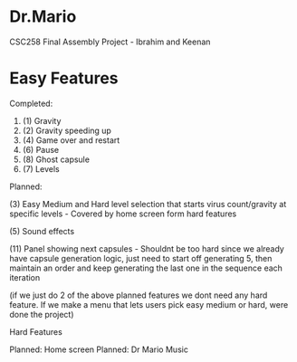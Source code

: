 # Dr.Mario
CSC258 Final Assembly Project - Ibrahim and Keenan

# Easy Features

Completed:

1. (1) Gravity
2. (2) Gravity speeding up
3. (4) Game over and restart
4. (6) Pause
5. (8) Ghost capsule
6. (7) Levels 

Planned: 

(3) Easy Medium and Hard level selection that starts virus count/gravity at specific levels
    - Covered by home screen form hard features

(5) Sound effects

(11) Panel showing next capsules
    - Shouldnt be too hard since we already have capsule generation logic, just need to start off generating 5, then maintain an order and keep generating the last one in the sequence each iteration


(if we just do 2 of the above planned features we dont need any hard feature. If we make a menu that lets users pick easy medium or hard, were done the project)

Hard Features

Planned: Home screen
Planned: Dr Mario Music